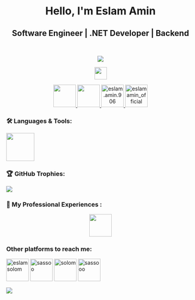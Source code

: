 <h1 align="center">Hello, I'm Eslam Amin</h1>
<h2 align="center">Software Engineer | .NET Developer | Backend</h2><br>


<p align="center">
<a href="#">
<img src="https://readme-typing-svg.herokuapp.com/?lines=Visit%20my%20LinkedIn%20Profile;Follow%20to%20get%20New%20Updates&font=Bold%20Code&center=true&color=58b368&pause=1750&size=23">
</a>
</p>

<p align="center"> <!-- Profile Views -->
<img src="https://komarev.com/ghpvc/?username=00eslam00&color=75e8e7" height="33"/>
</p>

<p align="center"> <!-- Gmail & LinkedIn -->
<a href="mailto:eslamaminmostafa0@gmail.com">
<img src="https://img.icons8.com/?size=100&id=qyRpAggnV0zH&format=png&color=000000" height="60"/>
</a>
<a href="https://linkedin.com/in/eslam-amin-34648a240" target="blank">
<img src="https://raw.githubusercontent.com/rahuldkjain/github-profile-readme-generator/master/src/images/icons/Social/linked-in-alt.svg" height="60"/>
</a>
    
<a href="https://fb.com/eslam.amin.906" target="blank">
<img src="https://raw.githubusercontent.com/rahuldkjain/github-profile-readme-generator/master/src/images/icons/Social/facebook.svg" alt="eslam.amin.906" height="60" />
</a>
    
<a href="https://instagram.com/eslamamin_official" target="blank">
<img src="https://raw.githubusercontent.com/rahuldkjain/github-profile-readme-generator/master/src/images/icons/Social/instagram.svg" alt="eslamamin_official" height="60" />
</a>
</p>

<h3 align="left">🛠️ Languages & Tools:</h3>
<p align="left">
<img height="75" src="https://go-skill-icons.vercel.app/api/icons?i=cpp,cs,dotnet,sqlserver,mongodb,redis,postman,html,css,js,docker,python,linux,git,github"/>
</p>

<h3 align="left">🏆 GitHub Trophies:</h3>
<p align="left">
<img src="https://github-profile-trophy.vercel.app/?username=00eslam00&theme=onestar&row=1&column=7"/>
</p>


<h3 align="left">📄 My Professional Experiences :</h3>
<p align="center">
<a href="https://drive.google.com/file/d/1b26_5bESrRyaUg4NL6IUHEk4o645UNMs/view?usp=drive_link" target="blank">
<img src="https://img.icons8.com/?size=100&id=44091&format=png&color=000000" height="60"/>
</a>
</p>

<h3 align="left">Other platforms to reach me:</h3>
<p align="center">

<a href="https://kaggle.com/eslamsolom" target="blank"><img src="https://raw.githubusercontent.com/rahuldkjain/github-profile-readme-generator/master/src/images/icons/Social/kaggle.svg" alt="eslamsolom" height="60"/></a>
<a href="https://www.codechef.com/users/sassoo" target="blank"><img  src="https://cdn.jsdelivr.net/npm/simple-icons@3.1.0/icons/codechef.svg" alt="sassoo" height="60" /></a>
<a href="https://codeforces.com/profile/solom" target="blank"><img  src="https://raw.githubusercontent.com/rahuldkjain/github-profile-readme-generator/master/src/images/icons/Social/codeforces.svg" alt="solom" height="60" /></a>
<a href="https://www.leetcode.com/sassooo" target="blank"><img src="https://raw.githubusercontent.com/rahuldkjain/github-profile-readme-generator/master/src/images/icons/Social/leet-code.svg" alt="sassooo" height="60" /></a>

</p>


<p align="left"> <!-- Languages -->
<img src="https://github-readme-stats.vercel.app/api/top-langs?username=00eslam00&layout=compact&langs_count=8&theme=codeSTACKr"/>
</p>
